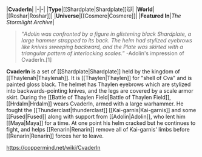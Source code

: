 |**Cvaderln**|
|-|-|
|**Type**|[[Shardplate\|Shardplate]]🐱︎|
|**World**|[[Roshar\|Roshar]]|
|**Universe**|[[Cosmere\|Cosmere]]|
|**Featured In**|*The Stormlight Archive*|

>“*Adolin was confronted by a figure in glistening black Shardplate, a large hammer strapped to its back. The helm had stylized eyebrows like knives sweeping backward, and the Plate was skirted with a triangular pattern of interlocking scales.*”
\-Adolin's impression of Cvaderln.[1]


**Cvaderln** is a set of [[Shardplate\|Shardplate]] held by the kingdom of [[Thaylenah\|Thaylenah]].
It is [[Thaylen\|Thaylen]] for "shell of Cva" and is painted gloss black. The helmet has Thaylen eyebrows which are stylized into backwards-pointing knives, and the legs are covered by a scale armor skirt.
During the [[Battle of Thaylen Field\|Battle of Thaylen Field]], [[Hrdalm\|Hrdalm]] wears Cvaderln, armed with a large warhammer. He fought the [[Thunderclast\|thunderclast]] [[Kai-garnis\|Kai-garnis]] and some [[Fused\|Fused]] along with support from [[Adolin\|Adolin]], who lent him [[Maya\|Maya]] for a time. At one point his helm cracked but he continues to fight, and helps [[Renarin\|Renarin]] remove all of Kai-garnis' limbs before [[Renarin\|Renarin]] forces her to leave.



https://coppermind.net/wiki/Cvaderln